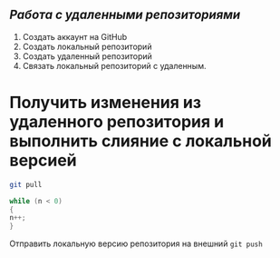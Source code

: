 ## ***Работа с удаленными репозиториями***

1. Создать аккаунт на GitHub
2. Создать локальный репозиторий
3. Создать удаленный репозиторий
4. Связать локальный репозиторий с удаленным.
# Получить изменения из удаленного репозитория и выполнить слияние с локальной версией 
```bash
git pull
```
```java
while (n < 0)
{
n++;
}
```
 Отправить локальную версию репозитория на внешний `git push`